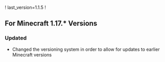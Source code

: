 ! last_version=1.1.5
!
## For Minecraft 1.17.* Versions
### Updated
* Changed the versioning system in order to allow for updates to earlier Minecraft versions
